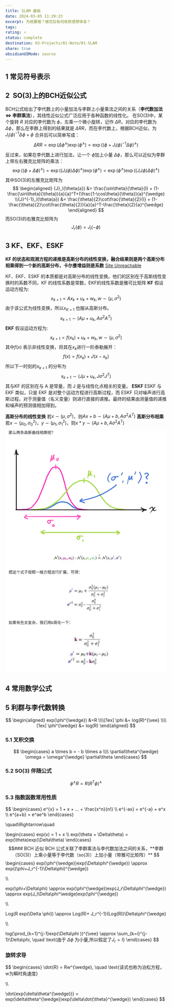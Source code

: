 ```yaml
---
title: SLAM 基础
date: 2024-03-05 11:29:23
excerpt: 为啥要做？做完后有何收获感想体会？
tags: 
rating: ⭐
status: complete
destination: 03-Projects/01-Note/01-SLAM
share: true
obsidianUIMode: source
---
```

## 1 常见符号表示 


## 2  SO(3)上的BCH近似公式
BCH公式给出了李代数上的小量加法与李群上小量乘法之间的关系（**李代数加法 ⇔ 李群乘法**），其线性近似公式广泛应用于各种函数的线性化。
在SO(3)中，某个旋转 $R$ 对应的李代数为 $\phi$，左乘一个微小旋转，记作 $\Delta{R}$，对应的李代数为 $\Delta\phi$，那么在李群上得到的结果就是 $\Delta RR$，而在李代数上，根据BCH近似，为 $J_l({\phi})^{-1}\Delta{\phi} +{\phi}$ 合并后可以简单写成：
$$\Delta{R}{R} = \exp(\Delta{\phi}^{\wedge})\exp({\phi}^{\wedge}) = \exp \left(({\phi} + {J}_l({\phi})^{-1}\Delta{\phi})^{\wedge} \right)$$
反过来，如果在李代数上进行加法，让一个 ${\phi}$加上小量 $\Delta{\phi}$，那么可以近似为李群上带左右雅克比矩阵的乘法：
$$\exp(({\phi} + \Delta{\phi})^{\wedge}) = \exp(({J}_l({\phi})\Delta{\phi})^\wedge) \exp({\phi}^\wedge)= \exp({\phi}^\wedge) \exp(({J}_r({\phi})\Delta{\phi})^\wedge)
$$
其中SO(3)的左雅克比矩阵为
$$
\begin{aligned}
{J}_l(\theta{a}) &= \frac{\sin\theta}{\theta}{I} + (1-\frac{\sin\theta}{\theta}){a}{a}^T+(\frac{1-\cos\theta}{\theta}){a}^{\wedge} \\{J}^{-1}_l(\theta{a}) &= \frac{\theta}{2}\cot\frac{\theta}{2}{I} + (1-\frac{\theta}{2}\cot\frac{\theta}{2}){a}{a}^T-\frac{\theta}{2}{a}^{\wedge}
\end{aligned}
$$
而SO(3)的右雅克比矩阵为
$$
{J}_r({\phi}) = {J}_l(-{\phi})
$$

## 3 KF、EKF、ESKF
**KF 的状态和观测方程的递推是高斯分布的线性变换，融合结果则是两个高斯分布相乘得到一个新的高斯分布，卡尔曼增益则是系数**
[Site Unreachable](https://zhuanlan.zhihu.com/p/39912633)

KF、EKF、ESKF 的本质都是对高斯分布的线性变换。他们的区别在于高斯线性变换时的系数不同，KF 的线性系数是常数，EKF的线性系数是雅可比矩阵
**KF**
假设运动方程为:
$$
x_{k+1} = Ax_k + u_k + w_k, w \sim (\mu,\sigma^2)
$$
由于该公式为线性变换，所以$x_{K+1}$ 也服从高斯分布。
$$
x_{k+1} \sim (A\mu + u_k ,A \sigma^2 A^T)
$$
**EKF**
假设运动方程为:
$$
x_{k+1} = f(x_k) + u_k + w_k, w \sim (\mu,\sigma^2)
$$
其中$f(x)$ 表示非线性变换，将其在$x_k$进行一阶泰勒展开：
$$
f(x) = f(x_k) + J(x-x_k)
$$
所以下一时刻的$x_{k+1}$ 的分布为
$$
x_{k+1} \sim (J \mu + u_k, J \sigma^2 J^T)
$$
其与KF 的区别在与 A 是常量，而 J 是与线性化点相关的变量。
**ESKF**
ESKF 与 EKF 类似，只是 EKF 是对整个运动方程进行高斯过程，而 ESKF 只对噪声进行高斯过程，对于测量值（名义变量）则进行直接的递推。最终的结果由测量值的递推和噪声的预测值相加得到。

**高斯分布的线性变换**
若$x\sim(\mu,\sigma^2)$，则$Ax+b \sim (A\mu+b,A\sigma^2A^T)$
**高斯分布相乘**
若$x\sim(\mu_0,\sigma_0^2)$，$y\sim(\mu_1,\sigma_1^2)$，则$x*y \sim (A\mu+b,A\sigma^2A^T)$
![1-SLAM 基础.png](1-SLAM%20%E5%9F%BA%E7%A1%80.png)

## 4 常用数学公式 
## 5 利群与李代数转换
$$
\begin{aligned}
exp(\phi^{\wedge}) &=R \\\\[1ex]
\phi &= log(R)^{\vee} \\\\[1ex]
\phi^{\wedge} &= log(R)
\end{aligned}
$$


### 5.1 叉积交换
$$
\begin{cases}
	a \times b = - b \times a \\\\
	\partial\theta^{\wedge} \omega = \omega^{\wedge} \partial\theta
\end{cases}
$$
### 5.2 SO(3) 伴随公式 
$$
\phi^{\wedge}R = R(R^T\phi)^{\wedge}
$$
### 5.3 指数函数常用性质
$$
\begin{cases}
e^{x} = 1 + x + ... + \frac{x^n}{n!} \\\\
e^{-ax} = e^{-a} + e^x \\\\
e^{a+b} = e^ae^b
\end{cases}

\quad\Rightarrow\quad

\begin{cases}
exp(x) = 1 + x \\\\
exp(\theta + \Delta\theta) = exp(\theta)exp(\Delta\theta)
\end{cases}
$$### BCH 近似
BCH 公式关联了李群乘法与李代数加法之间的关系，**李群（SO(3)）上乘小量等于李代数（so(3)）上加小量（带雅可比矩阵）**
$$
\begin{cases}
exp(\phi^{\wedge})exp(\Delta\phi^{\wedge}) \approx exp((\phi+J_r^{-1}\Delta\phi)^{\wedge})

\\\\

exp(\phi+\Delta\phi) \approx exp(\phi^{\wedge})exp(J_r\Delta\phi^{\wedge}) \approx exp(J_l\Delta\phi^\wedge)exp(\phi^{\wedge})

\\\\

Log(R exp(\Delta \phi)) \approx Log(R)+ J_r^{-1}(Log(R))\Delta\phi^{\wedge}

\\\\

log(\prod_{k=1}^{j-1}exp(\Delta\phi ))^{\vee} \approx \sum_{k=i}^{j-1}\Delta\phi, \quad \text{由于 $\Delta\phi$ 为小量,所以假定了$J_r=I$}
\end{cases}
$$

### 旋转求导
$$
\begin{cases}
\dot{R} = Rw^{\wedge}, \quad \text{该式也称为泊松方程，w为瞬时角速度}

\\\\

\dot{exp(\delta\theta^{\wedge})} = exp(\delta\theta^{\wedge})exp(\delta\dot{\theta}^{\wedge})
\end{cases}
$$